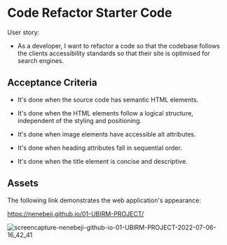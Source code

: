 # Code Refactor Starter Code

User story:

* As a developer, I want to refactor a code so that the codebase follows the clients accessibility standards so that their site is optimised for search engines.

## Acceptance Criteria

* It's done when the source code has semantic HTML elements.

* It's done when the HTML elements follow a logical structure, independent of the styling and positioning.

* It's done when image elements have accessible alt attributes.

* It's done when heading attributes fall in sequential order.

* It's done when the title element is concise and descriptive.

## Assets

The following link demonstrates the web application's appearance:

https://nenebeji.github.io/01-UBIRM-PROJECT/

![screencapture-nenebeji-github-io-01-UBIRM-PROJECT-2022-07-06-16_42_41](https://user-images.githubusercontent.com/105363883/177591227-e831d4b5-8268-4664-a921-9379368af7b6.png)

